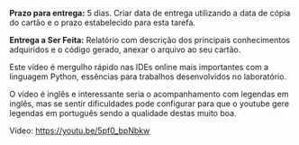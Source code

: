 **Prazo para entrega:** 5 dias. Criar data de entrega utilizando a data de cópia do cartão e o prazo estabelecido para esta tarefa.

**Entrega a Ser Feita:** Relatório com descrição dos principais conhecimentos adquiridos e o código gerado, anexar o arquivo ao seu cartão.

Este vídeo é mergulho rápido nas IDEs online mais importantes com a linguagem Python, essências para trabalhos desenvolvidos no laboratório.

O vídeo é inglês e interessante seria o acompanhamento com legendas em inglês, mas se sentir dificuldades pode configurar para que o youtube gere legendas em português sendo a qualidade destas muito boa.

Vídeo: https://youtu.be/5pf0_bpNbkw
